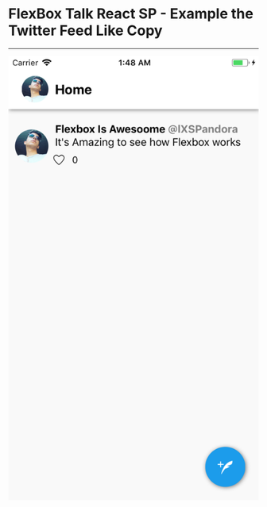 # FlexBox Talk React SP - Example the Twitter Feed Like Copy
-------------------

![alt](src/img/ScreenShot.png)
